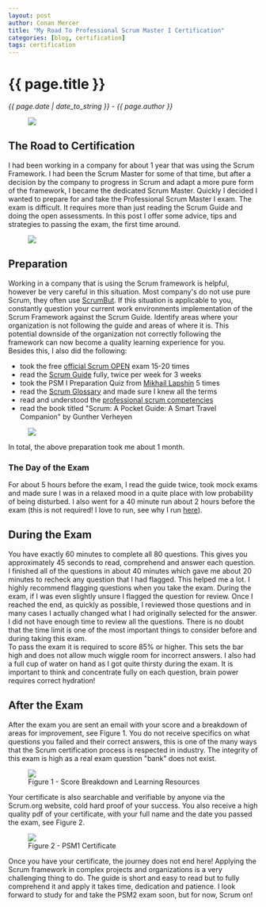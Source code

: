 ```yaml
---
layout: post
author: Conan Mercer
title: "My Road To Professional Scrum Master I Certification"
categories: [blog, certification]
tags: certification
---
```


<script src="https://polyfill.io/v3/polyfill.min.js?features=es6"></script>
<script id="MathJax-script" async
          src="https://cdn.jsdelivr.net/npm/mathjax@3/es5/tex-mml-chtml.js">
</script>

<div class="post-paragraph">
  <h1>{{ page.title }}</h1>
  <p><i>{{ page.date | date_to_string }} - {{ page.author }}</i></p>

  <figure>
  <img src="{{site.baseurl}}/assets/minified/images/certification/psmi.png">
  </figure>
<h2>The Road to Certification</h2>
 
I had been working in a company for about 1 year that was using the Scrum Framework. I had been the Scrum Master for some of that time, but after a decision by the company to progress in Scrum and adapt a more pure form of the framework, I became the dedicated Scrum Master. Quickly I decided I wanted to prepare for and take the Professional Scrum Master I exam. The exam is difficult. It requires more than just reading the Scrum Guide and doing the open assessments. In this post I offer some advice, tips and strategies to passing the exam, the first time around.

  <figure>
  <img src="{{site.baseurl}}/assets/minified/images/certification/road.png">
  </figure>

<h2>Preparation</h2>

Working in a company that is using the Scrum framework is helpful, however be very careful in this situation. Most company's do not use pure Scrum, they often use <a href="https://www.scrum.org/resources/what-scrumbut?gclid=EAIaIQobChMI7Ie8h_rE6wIVh_dRCh0DEgS9EAAYASAAEgImrPD_BwE" target="_blank">ScrumBut</a>. If this situation is applicable to you, constantly question your current work environments implementation of the Scrum Framework against the Scrum Guide. Identify areas where your organization is not following the guide and areas of where it is. This potential downside of the organization not correctly following the framework can now become a quality learning experience for you.
<br>
Besides this, I also did the following:

<ul>
 <li>took the free <a href="https://www.classmarker.com/online-test/start/?quiz=3qg5fac7589c0416" target="_blank">official Scrum OPEN</a> exam 15-20 times </li>
 <li>read the <a href="https://www.scrumguides.org/docs/scrumguide/v2020/2020-Scrum-Guide-US.pdf#zoom=100" target="_blank">Scrum Guide</a> fully, twice per week for 3 weeks </li>
 <li>took the PSM I Preparation Quiz from <a href="https://mlapshin.com/index.php/scrum-quizzes/sm-real-mode/" target="_blank">Mikhail Lapshin</a> 5 times </li>
 <li>read the <a href="https://www.scrum.org/resources/scrum-glossary" target="_blank">Scrum Glossary</a> and made sure I knew all the terms </li>
 <li>read and understood the <a href="https://www.scrum.org/professional-scrum-competencies" target="_blank">professional scrum competencies</a> </li>
 <li>read the book titled "Scrum: A Pocket Guide: A Smart Travel Companion" by Gunther Verheyen </li>
</ul>

  <figure>
  <img src="{{site.baseurl}}/assets/minified/images/certification/study.png">
  </figure>

In total, the above preparation took me about 1 month.

<h3>The Day of the Exam</h3>
For about 5 hours before the exam, I read the guide twice, took mock exams and made sure I was in a relaxed mood in a quite place with low probability of being disturbed. I also went for a 40 minute run about 2 hours before the exam (this is not required! I love to run, see why I run <a href="{{ site.baseurl }}{% link _posts/2020-05-02-whyirun.md %}">here</a>).

<h2>During the Exam</h2>

You have exactly 60 minutes to complete all 80 questions. This gives you approximately 45 seconds to read, comprehend and answer each question. I finished all of the questions in about 40 minutes which gave me about 20 minutes to recheck any question that I had flagged. This helped me a lot. I highly recommend flagging questions when you take the exam. During the exam, if I was even slightly unsure I flagged the question for review. Once I reached the end, as quickly as possible, I reviewed those questions and in many cases I actually changed what I had originally selected for the answer. I did not have enough time to review all the questions. There is no doubt that the time limit is one of the most important things to consider before and during taking this exam.
<br>
To pass the exam it is required to score 85% or higher. This sets the bar high and does not allow much wiggle room for incorrect answers.
I also had a full cup of water on hand as I got quite thirsty during the exam. It is important to think and concentrate fully on each question, brain power requires correct hydration!

<h2>After the Exam</h2>

After the exam you are sent an email with your score and a breakdown of areas for improvement, see Figure 1. You do not receive specifics on what questions you failed and their correct answers, this is one of the many ways that the Scrum certification process is respected in industry. The integrity of this exam is high as a real exam question "bank" does not exist.

  <figure>
  <img src="{{site.baseurl}}/assets/minified/images/certification/results.png">
  <figcaption>Figure 1 - Score Breakdown and Learning Resources </figcaption>
  </figure>

Your certificate is also searchable and verifiable by anyone via the Scrum.org website, cold hard proof of your success. You also receive a high quality pdf of your certificate, with your full name and the date you passed the exam, see Figure 2.

  <figure>
  <img src="{{site.baseurl}}/assets/minified/images/certification/cert.png">
  <figcaption>Figure 2 - PSM1 Certificate </figcaption>
  </figure>

Once you have your certificate, the journey does not end here! Applying the Scrum framework in complex projects and organizations is a very challenging thing to do. The guide is short and easy to read but to fully comprehend it and apply it takes time, dedication and patience. I look forward to study for and take the PSM2 exam soon, but for now, Scrum on!
